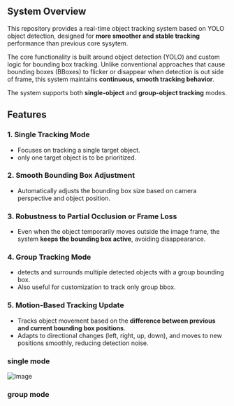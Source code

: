 ## System Overview
This repository provides a real-time object tracking system based on YOLO object detection, designed for **more smoother and stable tracking** performance than previous core sysytem. 

The core functionality is built around object detection (YOLO) and custom logic for bounding box tracking. 
Unlike conventional approaches that cause bounding boxes (BBoxes) to flicker or disappear when detection is out side of frame, this system maintains **continuous, smooth tracking behavior**.

The system supports both **single-object** and **group-object tracking** modes.

## Features

### 1. Single Tracking Mode
- Focuses on tracking a single target object.
- only one target object is to be prioritized.

### 2. Smooth Bounding Box Adjustment
- Automatically adjusts the bounding box size based on camera perspective and object position.

### 3. Robustness to Partial Occlusion or Frame Loss
- Even when the object temporarily moves outside the image frame, the system **keeps the bounding box active**, avoiding disappearance.

### 4. Group Tracking Mode
- detects and surrounds multiple detected objects with a group bounding box.
- Also useful for customization to track only group bbox.

### 5. Motion-Based Tracking Update
- Tracks object movement based on the **difference between previous and current bounding box positions**.
- Adapts to directional changes (left, right, up, down), and moves to new positions smoothly, reducing detection noise.

### single mode
![Image](https://github.com/user-attachments/assets/0b0213ec-8a7a-416e-92e9-e59c822d5eae)

### group mode
